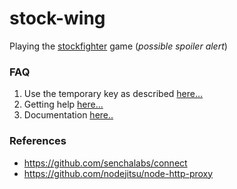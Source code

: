 # stock-wing
Playing the [stockfighter](https://www.stockfighter.io/ui/ "Stockfigter UI") game (*possible spoiler alert*)

### FAQ

1. Use the temporary key as described [here...](https://starfighter.readme.io/docs/getting-started "Getting Started")
2. Getting help [here...](https://discuss.starfighters.io/ "Starfigter Forum")  
3. Documentation [here..](https://starfighter.readme.io/ "Developer Hub")

### References
* https://github.com/senchalabs/connect
* https://github.com/nodejitsu/node-http-proxy